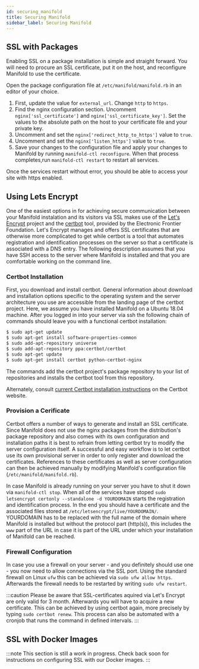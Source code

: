 ```yaml
---
id: securing_manifold
title: Securing Manifold
sidebar_label: Securing Manifold
---
```


## SSL with Packages

Enabling SSL on a package installation is simple and straight forward. You will need to procure an SSL certificate, put it on the host, and reconfigure Manifold to use the certificate.

Open the package configuration file at `/etc/manifold/manifold.rb` in an editor of your choice.

1. First, update the value for `external_url`. Change `http` to `https`.
2. Find the nginx configuration section. Uncomment `nginx['ssl_certificate']` and `nginx['ssl_certificate_key']`. Set the values to the absolute path on the host to your certificate file and your private key.
3. Uncomment and set the `nginx['redirect_http_to_https']` value to `true`.
4. Uncomment and set the `nginx['listen_https']` value to `true`.
5. Save your changes to the configuration file and apply your changes to Manifold by running `manifold-ctl reconfigure`. When that process completes,run `manifold-ctl restart` to restart all services.

Once the services restart without error, you should be able to access your site with https enabled.

## Using Lets Encrypt

One of the easiest options in for achieving secure communication between your Manifold instalation and its visitors via SSL makes use of the [Let's Encrypt](https://letsencrypt.org/) project and the [certbot](https://certbot.eff.org/) tool, provided by the Electronic Frontier Foundation. Let's Encrypt manages and offers SSL certificates that are otherwise more complicated to get while certbot is a tool that automates registration and identification processes on the server so that a certificate is associated with a DNS entry. The following description assumes that you have SSH access to the server where Manifold is installed and that you are comfortable working on the command line.

### Certbot Installation

First, you download and install certbot. General information about download and installation options specific to the operating system and the server architecture you use are accessible from the landing page of the certbot project. Here, we assume you have installed Manifold on a Ubuntu 18.04 machine. After you logged in into your server via ssh the following chain of commands should leave you with a functional certbot installation:

```bash
$ sudo apt-get update
$ sudo apt-get install software-properties-common
$ sudo add-apt-repository universe
$ sudo add-apt-repository ppa:certbot/certbot
$ sudo apt-get update
$ sudo apt-get install certbot python-certbot-nginx
```

The commands add the certbot project's package repository to your list of repositories and installs the certbot tool from this repository.

Alternately, consult [current Certbot installation instructions](https://certbot.eff.org/) on the Certbot website.

### Provision a Cerificate

Certbot offers a number of ways to generate and install an SSL certificate. Since Manifold does not use the nginx packages from the distribution's package repository and also comes with its own configuration and installation paths it is best to refrain from letting certbot try to modify the server configuration itself. A successful and easy workflow is to let certbot use its own provisional server in order to only register and download the certificates. References to these certificates as well as server configuration can then be achieved manually by modifying Manifold's configuration file (`/etc/manifold/manifold.rb`).

In case Manifold is already running on your server you have to shut it down via `manifold-ctl stop`. When all of the services have stoped `sudo letsencrypt certonly --standalone -d YOURDOMAIN` starts the registration and identification process. In the end you should have a certificate and the associated files stored at `/etc/letsencrypt/live/YOURDOMAIN/`. YOURDOMAIN has to be replaced with the full name of the domain where Manifold is installed but without the protocol part (http(s)), this includes the `www` part of the URL in case it is part of the URL under which your installation of Manifold can be reached.

### Firewall Configuration

In case you use a firewall on your server - and you definitely should use one - you now need to allow connections via the SSL port. Using the standard firewall on Linux `ufw` this can be achieved via `sudo ufw allow https`. Afterwards the firewall needs to be restarted by writing `sudo ufw restart`.

:::caution
Please be aware that SSL-certificates aquired via Let's Encrypt are only valid for 3 month. Afterwards you will have to acquire a new certificate. This can be achieved by using certbot again, more precisely by typing `sudo certbot renew`. This process can also be automated with a cronjob that runs the command in defined intervals.
:::

## SSL with Docker Images

:::note
This section is still a work in progress. Check back soon for instructions on configuring SSL with our Docker images.
:::
